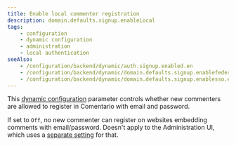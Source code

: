 ```yaml
---
title: Enable local commenter registration
description: domain.defaults.signup.enableLocal
tags:
    - configuration
    - dynamic configuration
    - administration
    - local authentication
seeAlso:
    - /configuration/backend/dynamic/auth.signup.enabled.en
    - /configuration/backend/dynamic/domain.defaults.signup.enablefederated.en
    - /configuration/backend/dynamic/domain.defaults.signup.enablesso.en
---
```


This [dynamic configuration](/configuration/backend/dynamic) parameter controls whether new commenters are allowed to register in Comentario with email and password.

<!--more-->

If set to `Off`, no new commenter can register on websites embedding comments with email/password. Doesn't apply to the Administration UI, which uses a [separate setting](/configuration/backend/dynamic/auth.signup.enabled.en) for that.
